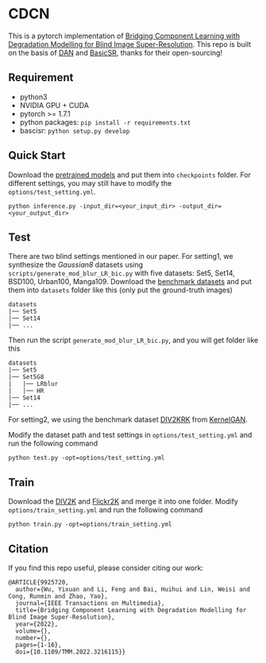 # CDCN
This is a pytorch implementation of [Bridging Component Learning with Degradation Modelling for Blind Image Super-Resolution](https://ieeexplore.ieee.org/abstract/document/9925720).
This repo is built on the basis of [DAN](https://github.com/greatlog/DAN) and [BasicSR](https://github.com/XPixelGroup/BasicSR), thanks for their open-sourcing!
## Requirement
+ python3
+ NVIDIA GPU + CUDA
+ pytorch >= 1.7.1
+ python packages: ``` pip install -r requirements.txt ```
+ bascisr: ``` python setup.py develop ```
## Quick Start
Download the [pretrained models](https://pan.baidu.com/s/1J11LyvdSWsiYZfia1a6YVw?pwd=dssr) and put them into `checkpoints` folder. For different settings, you may still have to modify the `options/test_setting.yml`.
```
python inference.py -input_dir=<your_input_dir> -output_dir=<your_output_dir>
```
## Test
There are two blind settings mentioned in our paper. For setting1, we synthesize the *Gaussian8* datasets using `scripts/generate_mod_blur_LR_bic.py` with five datasets: Set5, Set14, BSD100, Urban100, Manga109. Download the [benchmark datasets](https://github.com/XPixelGroup/BasicSR/blob/a19aac61b277f64be050cef7fe578a121d944a0e/docs/Datasets.md) and put them into `datasets` folder like this (only put the ground-truth images)
```
datasets
|── Set5
|── Set14
|── ...
```
Then run the script `generate_mod_blur_LR_bic.py`, and you will get folder like this
```
datasets
|── Set5
|── Set5G8
|   |── LRblur
|   |── HR
|── Set14
|── ...
```
For setting2, we using the benchmark dataset [DIV2KRK]((http://www.wisdom.weizmann.ac.il/~vision/kernelgan/DIV2KRK_public.zip)) from [KernelGAN](https://github.com/sefibk/KernelGAN).

Modify the dataset path and test settings in `options/test_setting.yml` and run the following command
```
python test.py -opt=options/test_setting.yml
```
## Train
Download the [DIV2K](https://data.vision.ee.ethz.ch/cvl/DIV2K/) and [Flickr2K](http://cv.snu.ac.kr/research/EDSR/Flickr2K.tar) and merge it into one folder. Modify `options/train_setting.yml` and run the following command
```
python train.py -opt=options/train_setting.yml
```
## Citation
If you find this repo useful, please consider citing our work:
```
@ARTICLE{9925720,
  author={Wu, Yixuan and Li, Feng and Bai, Huihui and Lin, Weisi and Cong, Runmin and Zhao, Yao},
  journal={IEEE Transactions on Multimedia}, 
  title={Bridging Component Learning with Degradation Modelling for Blind Image Super-Resolution}, 
  year={2022},
  volume={},
  number={},
  pages={1-16},
  doi={10.1109/TMM.2022.3216115}}
```
